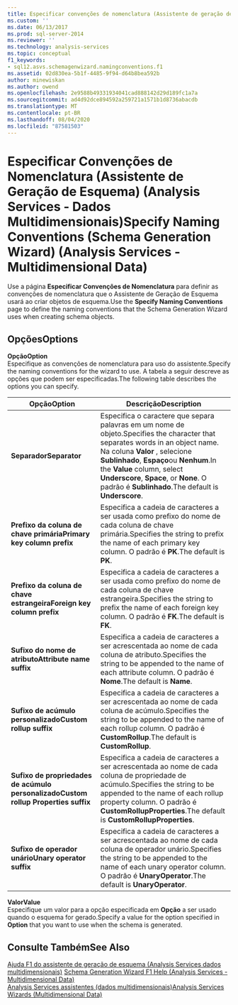 ```yaml
---
title: Especificar convenções de nomenclatura (Assistente de geração de esquema) (Analysis Services-dados multidimensionais) | Microsoft Docs
ms.custom: ''
ms.date: 06/13/2017
ms.prod: sql-server-2014
ms.reviewer: ''
ms.technology: analysis-services
ms.topic: conceptual
f1_keywords:
- sql12.asvs.schemagenwizard.namingconventions.f1
ms.assetid: 02d830ea-5b1f-4485-9f94-d64b8bea592b
author: minewiskan
ms.author: owend
ms.openlocfilehash: 2e9588b49331934041cad888142d29d189fc1a7a
ms.sourcegitcommit: ad4d92dce894592a259721a1571b1d8736abacdb
ms.translationtype: MT
ms.contentlocale: pt-BR
ms.lasthandoff: 08/04/2020
ms.locfileid: "87581503"
---
```

# <a name="specify-naming-conventions-schema-generation-wizard-analysis-services---multidimensional-data"></a><span data-ttu-id="63051-102">Especificar Convenções de Nomenclatura (Assistente de Geração de Esquema) (Analysis Services - Dados Multidimensionais)</span><span class="sxs-lookup"><span data-stu-id="63051-102">Specify Naming Conventions (Schema Generation Wizard) (Analysis Services - Multidimensional Data)</span></span>
  <span data-ttu-id="63051-103">Use a página **Especificar Convenções de Nomenclatura** para definir as convenções de nomenclatura que o Assistente de Geração de Esquema usará ao criar objetos de esquema.</span><span class="sxs-lookup"><span data-stu-id="63051-103">Use the **Specify Naming Conventions** page to define the naming conventions that the Schema Generation Wizard uses when creating schema objects.</span></span>  
  
## <a name="options"></a><span data-ttu-id="63051-104">Opções</span><span class="sxs-lookup"><span data-stu-id="63051-104">Options</span></span>  
 <span data-ttu-id="63051-105">**Opção**</span><span class="sxs-lookup"><span data-stu-id="63051-105">**Option**</span></span>  
 <span data-ttu-id="63051-106">Especifique as convenções de nomenclatura para uso do assistente.</span><span class="sxs-lookup"><span data-stu-id="63051-106">Specify the naming conventions for the wizard to use.</span></span> <span data-ttu-id="63051-107">A tabela a seguir descreve as opções que podem ser especificadas.</span><span class="sxs-lookup"><span data-stu-id="63051-107">The following table describes the options you can specify.</span></span>  
  
|<span data-ttu-id="63051-108">Opção</span><span class="sxs-lookup"><span data-stu-id="63051-108">Option</span></span>|<span data-ttu-id="63051-109">Descrição</span><span class="sxs-lookup"><span data-stu-id="63051-109">Description</span></span>|  
|------------|-----------------|  
|<span data-ttu-id="63051-110">**Separador**</span><span class="sxs-lookup"><span data-stu-id="63051-110">**Separator**</span></span>|<span data-ttu-id="63051-111">Especifica o caractere que separa palavras em um nome de objeto.</span><span class="sxs-lookup"><span data-stu-id="63051-111">Specifies the character that separates words in an object name.</span></span> <span data-ttu-id="63051-112">Na coluna **Valor** , selecione **Sublinhado**, **Espaço**ou **Nenhum**.</span><span class="sxs-lookup"><span data-stu-id="63051-112">In the **Value** column, select **Underscore**, **Space**, or **None**.</span></span> <span data-ttu-id="63051-113">O padrão é **Sublinhado**.</span><span class="sxs-lookup"><span data-stu-id="63051-113">The default is **Underscore**.</span></span>|  
|<span data-ttu-id="63051-114">**Prefixo da coluna de chave primária**</span><span class="sxs-lookup"><span data-stu-id="63051-114">**Primary key column prefix**</span></span>|<span data-ttu-id="63051-115">Especifica a cadeia de caracteres a ser usada como prefixo do nome de cada coluna de chave primária.</span><span class="sxs-lookup"><span data-stu-id="63051-115">Specifies the string to prefix the name of each primary key column.</span></span> <span data-ttu-id="63051-116">O padrão é **PK**.</span><span class="sxs-lookup"><span data-stu-id="63051-116">The default is **PK**.</span></span>|  
|<span data-ttu-id="63051-117">**Prefixo da coluna de chave estrangeira**</span><span class="sxs-lookup"><span data-stu-id="63051-117">**Foreign key column prefix**</span></span>|<span data-ttu-id="63051-118">Especifica a cadeia de caracteres a ser usada como prefixo do nome de cada coluna de chave estrangeira.</span><span class="sxs-lookup"><span data-stu-id="63051-118">Specifies the string to prefix the name of each foreign key column.</span></span> <span data-ttu-id="63051-119">O padrão é **FK**.</span><span class="sxs-lookup"><span data-stu-id="63051-119">The default is **FK**.</span></span>|  
|<span data-ttu-id="63051-120">**Sufixo do nome de atributo**</span><span class="sxs-lookup"><span data-stu-id="63051-120">**Attribute name suffix**</span></span>|<span data-ttu-id="63051-121">Especifica a cadeia de caracteres a ser acrescentada ao nome de cada coluna de atributo.</span><span class="sxs-lookup"><span data-stu-id="63051-121">Specifies the string to be appended to the name of each attribute column.</span></span> <span data-ttu-id="63051-122">O padrão é **Nome**.</span><span class="sxs-lookup"><span data-stu-id="63051-122">The default is **Name**.</span></span>|  
|<span data-ttu-id="63051-123">**Sufixo de acúmulo personalizado**</span><span class="sxs-lookup"><span data-stu-id="63051-123">**Custom rollup suffix**</span></span>|<span data-ttu-id="63051-124">Especifica a cadeia de caracteres a ser acrescentada ao nome de cada coluna de acúmulo.</span><span class="sxs-lookup"><span data-stu-id="63051-124">Specifies the string to be appended to the name of each rollup column.</span></span> <span data-ttu-id="63051-125">O padrão é **CustomRollup**.</span><span class="sxs-lookup"><span data-stu-id="63051-125">The default is **CustomRollup**.</span></span>|  
|<span data-ttu-id="63051-126">**Sufixo de propriedades de acúmulo personalizado**</span><span class="sxs-lookup"><span data-stu-id="63051-126">**Custom rollup Properties suffix**</span></span>|<span data-ttu-id="63051-127">Especifica a cadeia de caracteres a ser acrescentada ao nome de cada coluna de propriedade de acúmulo.</span><span class="sxs-lookup"><span data-stu-id="63051-127">Specifies the string to be appended to the name of each rollup property column.</span></span> <span data-ttu-id="63051-128">O padrão é **CustomRollupProperties**.</span><span class="sxs-lookup"><span data-stu-id="63051-128">The default is **CustomRollupProperties**.</span></span>|  
|<span data-ttu-id="63051-129">**Sufixo de operador unário**</span><span class="sxs-lookup"><span data-stu-id="63051-129">**Unary operator suffix**</span></span>|<span data-ttu-id="63051-130">Especifica a cadeia de caracteres a ser acrescentada ao nome de cada coluna de operador unário.</span><span class="sxs-lookup"><span data-stu-id="63051-130">Specifies the string to be appended to the name of each unary operator column.</span></span> <span data-ttu-id="63051-131">O padrão é **UnaryOperator**.</span><span class="sxs-lookup"><span data-stu-id="63051-131">The default is **UnaryOperator**.</span></span>|  
  
 <span data-ttu-id="63051-132">**Valor**</span><span class="sxs-lookup"><span data-stu-id="63051-132">**Value**</span></span>  
 <span data-ttu-id="63051-133">Especifique um valor para a opção especificada em **Opção** a ser usado quando o esquema for gerado.</span><span class="sxs-lookup"><span data-stu-id="63051-133">Specify a value for the option specified in **Option** that you want to use when the schema is generated.</span></span>  
  
## <a name="see-also"></a><span data-ttu-id="63051-134">Consulte Também</span><span class="sxs-lookup"><span data-stu-id="63051-134">See Also</span></span>  
 <span data-ttu-id="63051-135">[Ajuda F1 do assistente de geração de esquema &#40;Analysis Services dados multidimensionais&#41;](schema-generation-wizard-f1-help-analysis-services-multidimensional-data.md) </span><span class="sxs-lookup"><span data-stu-id="63051-135">[Schema Generation Wizard F1 Help &#40;Analysis Services - Multidimensional Data&#41;](schema-generation-wizard-f1-help-analysis-services-multidimensional-data.md) </span></span>  
 [<span data-ttu-id="63051-136">Analysis Services assistentes &#40;dados multidimensionais&#41;</span><span class="sxs-lookup"><span data-stu-id="63051-136">Analysis Services Wizards &#40;Multidimensional Data&#41;</span></span>](analysis-services-wizards-multidimensional-data.md)  
  
  
